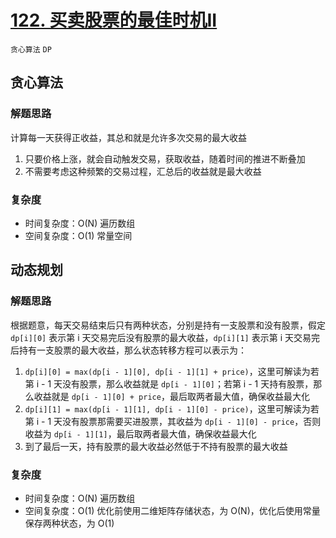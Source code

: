 # [122. 买卖股票的最佳时机II](https://leetcode-cn.com/problems/best-time-to-buy-and-sell-stock-ii/solution/mai-mai-gu-piao-de-zui-jia-shi-ji-ii-by-leetcode-s/)
`贪心算法` `DP`

## 贪心算法

### 解题思路
计算每一天获得正收益，其总和就是允许多次交易的最大收益
1. 只要价格上涨，就会自动触发交易，获取收益，随着时间的推进不断叠加
2. 不需要考虑这种频繁的交易过程，汇总后的收益就是最大收益

### 复杂度
- 时间复杂度：O(N) 遍历数组
- 空间复杂度：O(1) 常量空间

## 动态规划

### 解题思路
根据题意，每天交易结束后只有两种状态，分别是持有一支股票和没有股票，假定 `dp[i][0]` 表示第 i 天交易完后没有股票的最大收益，`dp[i][1]` 表示第 i 天交易完后持有一支股票的最大收益，那么状态转移方程可以表示为：
1. `dp[i][0] = max(dp[i - 1][0], dp[i - 1][1] + price)`，这里可解读为若第 i - 1 天没有股票，那么收益就是 `dp[i - 1][0]`；若第 i - 1 天持有股票，那么收益就是 `dp[i - 1][0] + price`，最后取两者最大值，确保收益最大化
2. `dp[i][1] = max(dp[i - 1][1], dp[i - 1][0] - price)`，这里可解读为若第 i - 1 天没有股票那需要买进股票，其收益为 `dp[i - 1][0] - price`，否则收益为 `dp[i - 1][1]`，最后取两者最大值，确保收益最大化
3. 到了最后一天，持有股票的最大收益必然低于不持有股票的最大收益

### 复杂度
- 时间复杂度：O(N) 遍历数组
- 空间复杂度：O(1) 优化前使用二维矩阵存储状态，为 O(N)，优化后使用常量保存两种状态，为 O(1)
